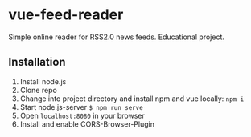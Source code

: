 # vue-feed-reader

Simple online reader for RSS2.0 news feeds. Educational project.

## Installation
1. Install node.js
3. Clone repo
4. Change into project directory and install npm and vue locally: `npm i`
5. Start node.js-server `$ npm run serve`  
6. Open `localhost:8080` in your browser
7. Install and enable CORS-Browser-Plugin

